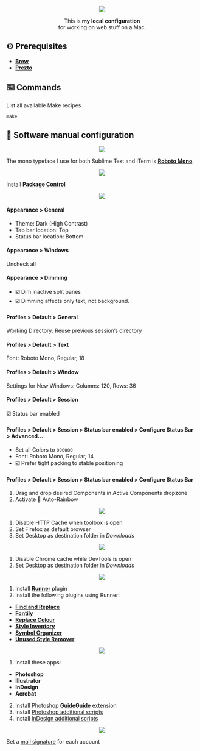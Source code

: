 <p align="center">
  <img src="images/export/header.gif">
</p>

<p align="center">This is <strong>my local configuration</strong><br>for working on web stuff on a Mac.</p>

## ⚙️ Prerequisites
- [**Brew**](https://brew.sh)
- [**Prezto**](https://github.com/sorin-ionescu/prezto)

## ⌨️ Commands
List all available Make recipes

```
make
```

## 🔧 Software manual configuration

<p align="center">
  <img src="images/export/font-book.jpg">
</p>

The mono typeface I use for both Sublime Text and iTerm is [**Roboto Mono**](https://fonts.google.com/specimen/Roboto+Mono).

<p align="center">
  <img src="images/export/sublime-text.jpg">
</p>

Install [**Package Control**](https://packagecontrol.io/installation)

<p align="center">
  <img src="images/export/iterm.jpg">
</p>

#### Appearance > General
- Theme: Dark (High Contrast)
- Tab bar location: Top
- Status bar location: Bottom

#### Appearance > Windows
Uncheck all

#### Appearance > Dimming
- ☑️ Dim inactive split panes
- ☑️ Dimming affects only text, not background.

#### Profiles > Default > General
Working Directory: Reuse previous session’s directory

#### Profiles > Default > Text
Font: Roboto Mono, Regular, 18

#### Profiles > Default > Window
Settings for New Windows: Columns: 120, Rows: 36

#### Profiles > Default > Session
☑️ Status bar enabled

#### Profiles > Default > Session > Status bar enabled > Configure Status Bar > Advanced…
- Set all Colors to `000000`
- Font: Roboto Mono, Regular, 14
- ☑️ Prefer tight packing to stable positioning

#### Profiles > Default > Session > Status bar enabled > Configure Status Bar
1. Drag and drop desired Components in Active Components dropzone
2. Activate 🌈 Auto-Rainbow

<p align="center">
  <img src="images/export/firefox.jpg">
</p>

1. Disable HTTP Cache when toolbox is open
2. Set Firefox as default browser
3. Set Desktop as destination folder in *Downloads*

<p align="center">
  <img src="images/export/google-chrome.jpg">
</p>

1. Disable Chrome cache while DevTools is open
2. Set Desktop as destination folder in *Downloads*

<p align="center">
  <img src="images/export/sketch.jpg">
</p>

1. Install [**Runner**](https://sketchrunner.com) plugin
2. Install the following plugins using Runner:
  - [**Find and Replace**](https://github.com/thierryc/Sketch-Find-And-Replace)
  - [**Fontily**](https://github.com/partyka1/Fontily)
  - [**Replace Colour**](https://github.com/lewishowles/sketch-replace-colour)
  - [**Style Inventory**](https://github.com/getflourish/Sketch-Style-Inventory)
  - [**Symbol Organizer**](https://github.com/sonburn/symbol-organizer)
  - [**Unused Style Remover**](https://github.com/sonburn/unused-style-remover)

<p align="center">
  <img src="images/export/adobe-creative-cloud.jpg">
</p>

1. Install these apps:
  - **Photoshop**
  - **Illustrator**
  - **InDesign**
  - **Acrobat**
2. Install Photoshop [**GuideGuide**](https://guideguide.me/documentation/) extension
3. Install [Photoshop additional scripts](adobe-creative-cloud/photoshop)
4. Install [InDesign additional scripts](adobe-creative-cloud/indesign)

<p align="center">
  <img src="images/export/mail.jpg">
</p>

Set a [mail signature](https://github.com/wearemd/wearemd_mail_signatures) for each account
